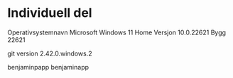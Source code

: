 # Individuell del

Operativsystemnavn	Microsoft Windows 11 Home
Versjon	10.0.22621 Bygg 22621

git version 2.42.0.windows.2

benjaminpapp
benjaminapp

